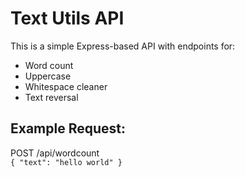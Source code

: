 # Text Utils API

This is a simple Express-based API with endpoints for:
- Word count
- Uppercase
- Whitespace cleaner
- Text reversal

## Example Request:
POST /api/wordcount  
`{ "text": "hello world" }`
